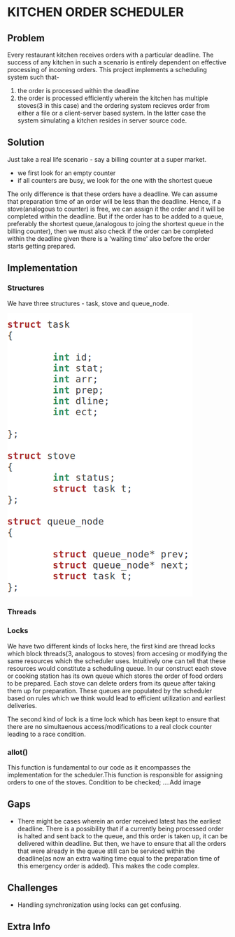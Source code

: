 
# KITCHEN ORDER SCHEDULER
## Problem
Every restaurant kitchen receives orders with a particular deadline. The success of any kitchen in such a scenario is entirely dependent on effective processing of incoming orders. This project implements a scheduling system such that-
1. the order is processed within the deadline
2. the order is processed efficiently
wherein the kitchen has multiple stoves(3 in this case) and the ordering system recieves order from either a file or a client-server based system. In the latter case the system simulating a kitchen resides in server source code.

## Solution
Just take a real life scenario - say a billing counter at a super market.
* we first look for an empty counter
* if all counters are busy, we look for the one with the shortest queue 

The only difference is that these orders have a deadline. We can assume that preparation time of an order will be less than the deadline. Hence, if a stove(analogous to counter) is free, we can assign it the order and it will be completed within the deadline. But if the order has to be added to a queue, preferably the shortest queue,(analogous to joing the shortest queue in the billing counter), then we must also check if the order can be completed within the deadline given there is a 'waiting time' also before the order starts getting prepared.

## Implementation
### Structures
We have three structures - task, stove and queue_node.


![API](rtos1.png)

### Threads

### Locks
We have two different kinds of locks here, the first kind are thread locks which block threads(3, analogous to stoves) from accesing or modifying the same resources which the scheduler uses. Intuitively one can tell that these resources would constitute a scheduling queue. In our construct each stove or cooking station has its own queue which stores the order of food orders to be prepared. Each stove can delete orders from its queue after taking them up for preparation. These queues are populated by the scheduler based on rules which we think would lead to efficient utilization and earliest deliveries.

The second kind of lock is a time lock which has been kept to ensure that there are no simultaenous access/modifications to a real clock counter leading to a race condition.
### allot()
This function is fundamental to our code as it encompasses the implementation for the scheduler.This function is responsible for assigning orders to one of the stoves. 
Condition to be checked;
....Add image
## Gaps
* There might be cases wherein an order received latest has the earliest deadline. There is a possibility that if a currently being processed order is halted and sent back to the queue, and this order is taken up, it can be delivered within deadline. But then, we have to ensure that all the orders that were already in the queue still can be serviced within the deadline(as now an extra waiting time equal to the preparation time of this emergency order is added). This makes the code complex.

## Challenges
*  Handling synchronization using locks can get confusing.
## Extra Info
